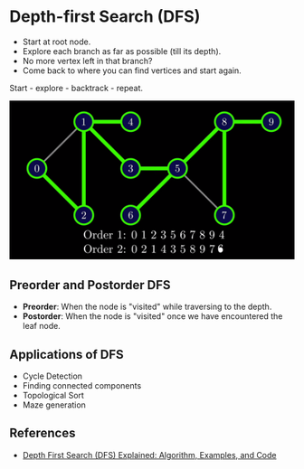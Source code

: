 # Depth-first Search (DFS)

- Start at root node.
- Explore each branch as far as possible (till its depth).
- No more vertex left in that branch?
- Come back to where you can find vertices and start again.

Start - explore - backtrack - repeat.

![DFS](<../attachments/Depth-first Search (DFS)-image.png>)

## Preorder and Postorder DFS

- **Preorder**: When the node is "visited" while traversing to the depth.
- **Postorder**: When the node is "visited" once we have encountered the leaf node.

## Applications of DFS

- Cycle Detection
- Finding connected components
- Topological Sort
- Maze generation

## References

- [Depth First Search (DFS) Explained: Algorithm, Examples, and Code](https://youtu.be/PMMc4VsIacU?si=m7jEJLf80zjFGKAd)
